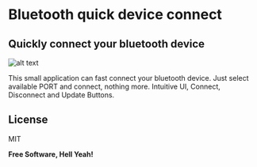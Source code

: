 # Bluetooth quick device connect
## Quickly connect your bluetooth device
![alt text](https://i.ibb.co/k1m4dFC/image.png)

This small application can fast connect your bluetooth device. 
Just select available PORT and connect, nothing more. 
Intuitive UI, Connect, Disconnect and Update Buttons.

## License

MIT

**Free Software, Hell Yeah!**
